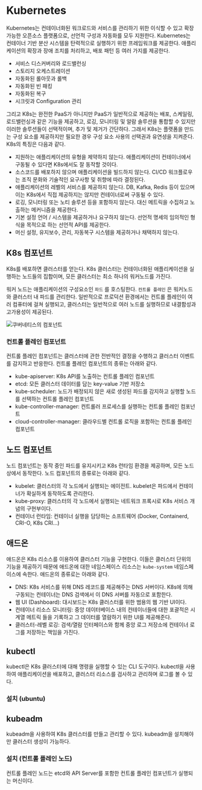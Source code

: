 # Kubernetes

Kubernetes는 컨테이너화된 워크로드와 서비스를 관리하기 위한 이식할 수 있고 확장 가능한 오픈소스 플랫폼으로, 선언적 구성과 자동화를 모두 지원한다. Kubernetes는 컨테이너 기반 분산 시스템을 탄력적으로 실행하기 위한 프레임워크를 제공한다. 애플리케이션의 확장과 장애 조치를 처리하고, 배포 패턴 등 여러 가지를 제공한다.

* 서비스 디스커버리와 로드밸런싱
* 스토리지 오케스트레이션
* 자동화된 롤아웃과 롤백
* 자동화된 빈 패킹
* 자동화된 복구
* 시크릿과 Configuration 관리



그리고 K8s는 완전한 PaaS가 아니지만 PaaS가 일반적으로 제공하는 배포, 스케일링, 로드밸런싱과 같은 기능을 제공하고, 로깅, 모니터링 및 알람 솔루션을 통합할 수 있지만 이러한 솔루션들이 선택적이며, 추가 및 제거가 간단하다. 그래서 K8s는 플랫폼을 만드는 구성 요소를 제공하지만 필요한 경우 구성 요소 사용의 선택권과 유연셩을 지켜준다. K8s의 특징은 다음과 같다.

* 지원하는 애플리케이션의 유형을 제약하지 않는다. 애플리케이션이 컨테이너에서 구동될 수 있다면 K8s에서도 잘 동작할 것이다.
* 소스코드를 배포하지 않으며 애플리케이션을 빌드하지 않는다. CI/CD 워크플로우는 조직 문화와 기술적인 요구사항 및 취향에 따라 결정된다.
* 애플리케이션의 레벨의 서비스를 제공하지 않는다. DB, Kafka, Redis 등이 있으며 이는 K8s에서 직접 제공하지는 않지만 컨테이너로써 구동될 수 있다.
* 로깅, 모니터링 또는 노티 솔루션 등을 포함하지 않는다. 대신 메트릭을 수집하고 노출하는 메커니즘을 제공한다.
* 기본 설정 언어 / 시스템을 제공하거나 요구하지 않는다. 선언적 명세의 임의적인 형식을 목적으로 하는 선언적 API를 제공한다.
* 머신 설정, 유지보수, 관리, 자동복구 시스템을 제공하거나 채택하지 않는다.



## K8s 컴포넌트

K8s를 배포하면 클러스터를 얻는다. K8s 클러스터는 컨테이너화된 애플리케이션을 실행하는 노드들의 집합이며, 모든 클러스터는 최소 하나의 워커노드를 가진다.

워커 노드는 애플리케이션의 구성요소인 `파드` 를 호스팅한다. `컨트롤 플레인` 은 워커노드와 클러스터 내 파드를 관리한다. 일반적으로 프로덕션 환경에서는 컨트롤 플레인이 여러 컴퓨터에 걸쳐 실행되고, 클러스터는 일반적으로 여러 노드를 실행하므로 내결함성과 고가용성이 제공된다.

![쿠버네티스의 컴포넌트](https://d33wubrfki0l68.cloudfront.net/2475489eaf20163ec0f54ddc1d92aa8d4c87c96b/e7c81/images/docs/components-of-kubernetes.svg)



### 컨트롤 플레인 컴포넌트

컨트롤 플레인 컴포넌트는 클러스터에 관한 전반적인 결정을 수행하고 클러스터 이벤트를 감지하고 반응한다. 컨트롤 플레인 컴포넌트의 종류는 아래와 같다.

* kube-apiserver: K8s API를 노출하는 컨트롤 플레인 컴포넌트
* etcd: 모든 클러스터 데이터를 담는 key-value 기반 저장소
* kube-scheduler: 노드가 배정되지 않은 새로 생성된 파드를 감지하고 실행할 노드를 선택하는 컨트롤 플레인 컴포넌트
* kube-controller-manager: 컨트롤러 프로세스를 실행하는 컨트롤 플레인 컴포넌트
* cloud-controller-manager: 클라우드별 컨트롤 로직을 포함하는 컨트롤 플레인 컴포넌트





## 노드 컴포넌트

노드 컴포넌트는 동작 중인 파드를 유지시키고 K8s 런타임 환경을 제공하며, 모든 노드 상에서 동작한다. 노드 컴포넌트의 종류로는 아래와 같다.

* kubelet: 클러스터의 각 노드에서 실행되는 에이전트. kubelet은 파드에서 컨테이너가 확실하게 동작하도록 관리한다.
* kube-proxy: 클러스터의 각 노드에서 실행되는 네트워크 프록시로 K8s 서비스 개념의 구현부이다.
* 컨테이너 런타임: 컨테이너 실행을 담당하는 소프트웨어 (Docker, Containerd, CRI-O, K8s CRI...)





## 애드온

애드온은 K8s 리소스를 이용하여 클러스터 기능을 구현한다. 이들은 클러스터 단위의 기능을 제공하기 때문에 애드온에 대한 네임스페이스 리소스는 `kube-system` 네임스페이스에 속한다. 애드온의 종류로는 아래와 같다.

* DNS: K8s 서비스를 위해 DNS 레코드를 제공해주는 DNS 서버이다. K8s에 의해 구동되는 컨테이너는 DNS 검색에서 이 DNS 서버를 자동으로 포함한다.
* 웹 UI (Dashboard): 대시보드는 K8s 클러스터를 위한 범용의 웹 기반 UI이다.
* 컨테이너 리소스 모니터링: 중앙 데이터베이스 내의 컨테이너들에 대한 포괄적은 시계열 메트릭 들을 기록하고 그 데이터를 열람하기 위한 UI를 제공해준다.
* 클러스터-레벨 로깅: 검색/열람 인터페이스와 함께 중앙 로그 저장소에 컨테이너 로그를 저장하는 책임을 가진다.





## kubectl

kubectl은 K8s 클러스터에 대해 명령을 실행할 수 있는 CLI 도구이다. kubectl을 사용하여 애플리케이션을 배포하고, 클러스터 리소스를 검사하고 관리하며 로그를 볼 수 있다. 

### 설치 (ubuntu)



## kubeadm

kubeadm을 사용하여 K8s 클러스터를 만들고 관리할 수 있다. kubeadm을 설치해야만 클러스터 생성이 가능하다.



### 설치 (컨트롤 플레인 노드)

컨트롤 플레인 노드는 etcd와 API Server를 포함한 컨트롤 플레인 컴포넌트가 실행되는 머신이다. 











